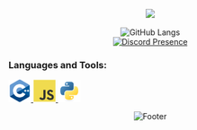 <p align="center">
  <img src="https://capsule-render.vercel.app/api?type=waving&color=gradient&section=header&height=250&text=Joooo%&desc=Learn%20and%20learn&animation=fadeIn&fontAlignY=38&descAlignY=51&fontColor=ffffff"/>
</p>

<div align="center">
  <img src="https://api.githubtrends.io/user/svg/Arcturusss/langs?time_range=three_months&compact=True&theme=dark" alt="GitHub Langs" />
</div>

<div align="center">
  <a href="https://discord.com/users/1215638398753054731">
    <img src="https://lanyard.cnrad.dev/api/1215638398753054731" alt="Discord Presence" />
  </a>
</div>

<h3 align="left">Languages and Tools:</h3>
<p align="left"> <a href="https://www.w3schools.com/cpp/" target="_blank" rel="noreferrer"> <img src="https://raw.githubusercontent.com/devicons/devicon/master/icons/cplusplus/cplusplus-original.svg" alt="cplusplus" width="40" height="40"/> </a> <a href="https://developer.mozilla.org/en-US/docs/Web/JavaScript" target="_blank" rel="noreferrer"> <img src="https://raw.githubusercontent.com/devicons/devicon/master/icons/javascript/javascript-original.svg" alt="javascript" width="40" height="40"/> </a> <a href="https://www.python.org" target="_blank" rel="noreferrer"> <img src="https://raw.githubusercontent.com/devicons/devicon/master/icons/python/python-original.svg" alt="python" width="40" height="40"/> </a> </p>


<div align="center">
  <img src="https://capsule-render.vercel.app/api?type=waving&color=0:FF9A9E,100:FECFEF&height=150&section=footer" alt="Footer" />
</div>
